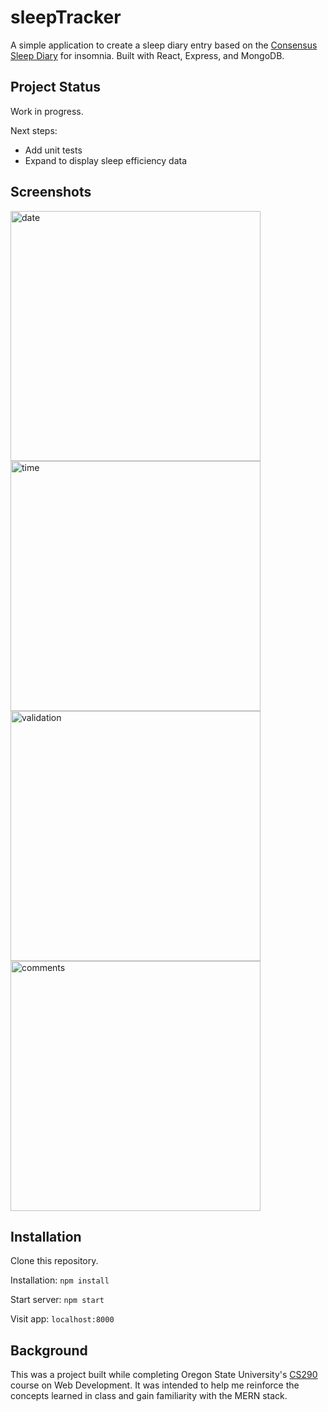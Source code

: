 # sleepTracker

A simple application to create a sleep diary entry based on the [Consensus Sleep Diary](https://www.ncbi.nlm.nih.gov/pmc/articles/PMC3250369/) for insomnia. Built with React, Express, and MongoDB.

## Project Status

Work in progress. 

Next steps:
- Add unit tests
- Expand to display sleep efficiency data

## Screenshots

<img width="400" alt="date" src="https://user-images.githubusercontent.com/72637386/206061084-c585158e-cc72-4cdf-bbc2-b73cd8608eb5.png">

<img width="400" alt="time" src="https://user-images.githubusercontent.com/72637386/206060956-b13db013-9e52-4fbd-bfd9-a07b38ac0a3b.png">

<img width="400" alt="validation" src="https://user-images.githubusercontent.com/72637386/206061023-71522d91-594c-428f-b3a0-df2dd1dc2ead.png">

<img width="400" alt="comments" src="https://user-images.githubusercontent.com/72637386/206061047-dc9aa9e8-811a-4bba-85b5-3814d8de39db.png">

## Installation

Clone this repository. 

Installation: `npm install`

Start server: `npm start`

Visit app: `localhost:8000`

## Background

This was a project built while completing Oregon State University's [CS290](https://ecampus.oregonstate.edu/soc/ecatalog/ecoursedetail.htm?termcode=all&subject=CS&coursenumber=290) course on Web Development. It was intended to help me reinforce the concepts learned in class and gain familiarity with the MERN stack.  
